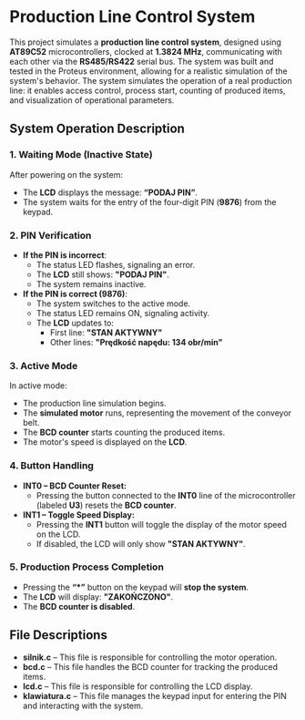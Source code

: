 # Production Line Control System 
This project simulates a **production line control system**, designed using **AT89C52** microcontrollers, clocked at **1.3824 MHz**, communicating with each other via the **RS485/RS422** serial bus.
The system was built and tested in the Proteus environment, allowing for a realistic simulation of the system's behavior.
The system simulates the operation of a real production line: it enables access control, process start, counting of produced items, and visualization of operational parameters.

## System Operation Description
### 1. Waiting Mode (Inactive State)
After powering on the system:
- The **LCD** displays the message: **“PODAJ PIN”**.
- The system waits for the entry of the four-digit PIN (**9876**) from the keypad.
### 2. PIN Verification
- **If the PIN is incorrect**:
  - The status LED flashes, signaling an error.
  - The **LCD** still shows: **"PODAJ PIN"**.
  - The system remains inactive.
- **If the PIN is correct (9876)**:
  - The system switches to the active mode.
  - The status LED remains ON, signaling activity.
  - The **LCD** updates to:
    - First line: **"STAN AKTYWNY"**
    - Other lines: **"Prędkość napędu:     134 obr/min"**
### 3. Active Mode
In active mode:
- The production line simulation begins.
- The **simulated motor** runs, representing the movement of the conveyor belt.
- The **BCD counter** starts counting the produced items.
- The motor's speed is displayed on the **LCD**.
### 4. Button Handling
- **INT0 – BCD Counter Reset:**
  - Pressing the button connected to the **INT0** line of the microcontroller (labeled **U3**) resets the **BCD counter**.
- **INT1 – Toggle Speed Display:**
  - Pressing the **INT1** button will toggle the display of the motor speed on the LCD.
  - If disabled, the LCD will only show **"STAN AKTYWNY"**.
### 5. Production Process Completion
- Pressing the **“*”** button on the keypad will **stop the system**.
- The **LCD** will display: **"ZAKOŃCZONO"**.
- The **BCD counter is disabled**.
## File Descriptions
- **silnik.c** – This file is responsible for controlling the motor operation.  
- **bcd.c** – This file handles the BCD counter for tracking the produced items.  
- **lcd.c** – This file is responsible for controlling the LCD display.  
- **klawiatura.c** – This file manages the keypad input for entering the PIN and interacting with the system.  

[](./Produkcja.mp4)
